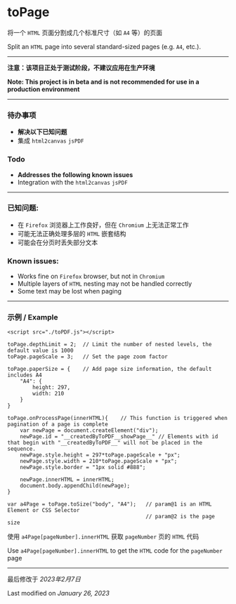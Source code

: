 # toPage
将一个 `HTML` 页面分割成几个标准尺寸（如 `A4` 等）的页面

Split an `HTML` page into several standard-sized pages (e.g. `A4`, etc.).

---

**注意：该项目正处于测试阶段，不建议应用在生产环境**

**Note: This project is in beta and is not recommended for use in a production environment**

---

### 待办事项
- **解决以下已知问题**
- 集成 `html2canvas` `jsPDF` 

### Todo
- **Addresses the following known issues**
- Integration with the `html2canvas` `jsPDF`

---

### 已知问题:
- 在 `Firefox` 浏览器上工作良好，但在 `Chromium` 上无法正常工作
- 可能无法正确处理多层的 `HTML` 嵌套结构
- 可能会在分页时丢失部分文本

### Known issues:
- Works fine on `Firefox` browser, but not in `Chromium`
- Multiple layers of `HTML` nesting may not be handled correctly
- Some text may be lost when paging

---

### 示例 / Example

```
<script src="./toPDF.js"></script>
```

```
toPage.depthLimit = 2;  // Limit the number of nested levels, the default value is 1000
toPage.pageScale = 3;   // Set the page zoom factor

toPage.paperSize = {    // Add page size information, the default includes A4
    "A4": {
        height: 297,
        width: 210
    }
}

toPage.onProcessPage(innerHTML){    // This function is triggered when pagination of a page is complete
    var newPage = document.createElement("div");
    newPage.id = "__createdByToPDF__showPage__" // Elements with id that begin with "__createdByToPDF__" will not be placed in the sequence.
    newPage.style.height = 297*toPage.pageScale + "px";
    newPage.style.width = 210*toPage.pageScale + "px";
    newPage.style.border = "1px solid #888";

    newPage.innerHTML = innerHTML;
    document.body.appendChild(newPage);
}

var a4Page = toPage.toSize("body", "A4");   // param@1 is an HTML Element or CSS Selector
                                            // param@2 is the page size

```

使用 `a4Page[pageNumber].innerHTML` 获取 `pageNumber` 页的 `HTML` 代码

Use `a4Page[pageNumber].innerHTML` to get the `HTML` code for the `pageNumber` page

---

最后修改于 *2023年2月7日*

Last modified on *January 26, 2023*
